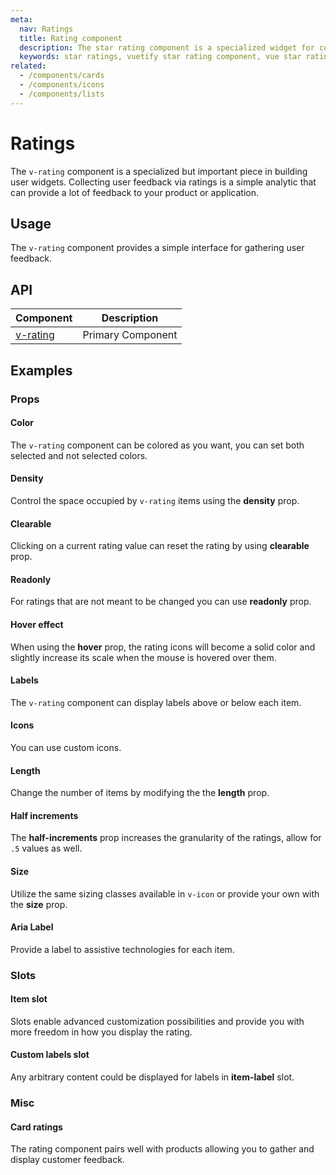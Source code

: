 ```yaml
---
meta:
  nav: Ratings
  title: Rating component
  description: The star rating component is a specialized widget for collecting user feedback via ratings.
  keywords: star ratings, vuetify star rating component, vue star rating component, rating component
related:
  - /components/cards
  - /components/icons
  - /components/lists
---
```


# Ratings

The `v-rating` component is a specialized but important piece in building user widgets. Collecting user feedback via ratings is a simple analytic that can provide a lot of feedback to your product or application.

## Usage

The `v-rating` component provides a simple interface for gathering user feedback.

<!-- <usage name="v-rating" /> -->

<entry />

## API

| Component | Description |
| - | - |
| [v-rating](/api/v-rating/) | Primary Component |

<api-inline hide-links />

## Examples

### Props

#### Color

The `v-rating` component can be colored as you want, you can set both selected and not selected colors.

<example file="v-rating/prop-color" />

#### Density

Control the space occupied by `v-rating` items using the **density** prop.

<example file="v-rating/prop-density" />

#### Clearable

Clicking on a current rating value can reset the rating by using **clearable** prop.

<example file="v-rating/prop-clearable" />

#### Readonly

For ratings that are not meant to be changed you can use **readonly** prop.

<example file="v-rating/prop-readonly" />

#### Hover effect

When using the **hover** prop, the rating icons will become a solid color and slightly increase its scale when the mouse is hovered over them.

<example file="v-rating/prop-hover" />

#### Labels

The `v-rating` component can display labels above or below each item.

<example file="v-rating/prop-item-labels" />

#### Icons

You can use custom icons.

<example file="v-rating/prop-icons" />

#### Length

Change the number of items by modifying the the **length** prop.

<example file="v-rating/prop-length" />

#### Half increments

The **half-increments** prop increases the granularity of the ratings, allow for `.5` values as well.

<example file="v-rating/prop-half-increments" />

#### Size

Utilize the same sizing classes available in `v-icon` or provide your own with the **size** prop.

<example file="v-rating/prop-size" />

#### Aria Label

Provide a label to assistive technologies for each item.

<example file="v-rating/prop-icon-label" />

### Slots

#### Item slot

Slots enable advanced customization possibilities and provide you with more freedom in how you display the rating.

<example file="v-rating/slot-item" />

#### Custom labels slot

Any arbitrary content could be displayed for labels in **item-label** slot.

<example file="v-rating/slot-item-label" />

### Misc

<!-- #### Advanced usage

The `v-rating` component fits right in with existing components. Build truly complex examples with rich features and beautiful designs.

<example file="v-rating/misc-advanced" /> -->

#### Card ratings

The rating component pairs well with products allowing you to gather and display customer feedback.

<example file="v-rating/misc-card" />

<example file="v-rating/misc-card-overview" />
